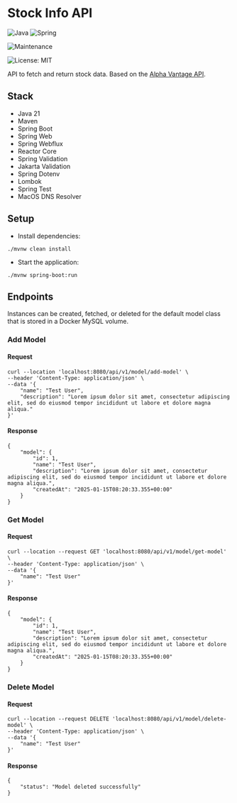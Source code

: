 # Stock Info API

![Java](https://img.shields.io/badge/java-%23ED8B00.svg?style=for-the-badge&logo=openjdk&logoColor=white) ![Spring](https://img.shields.io/badge/spring-%236DB33F.svg?style=for-the-badge&logo=spring&logoColor=white)

![Maintenance](https://img.shields.io/badge/Maintained%3F-yes-green.svg)

![License: MIT](https://img.shields.io/badge/License-MIT-yellow.svg)

API to fetch and return stock data. Based on the [Alpha Vantage API](https://www.alphavantage.co).

## Stack

- Java 21
- Maven
- Spring Boot
- Spring Web
- Spring Webflux
- Reactor Core
- Spring Validation
- Jakarta Validation
- Spring Dotenv
- Lombok
- Spring Test
- MacOS DNS Resolver

## Setup

- Install dependencies:

```
./mvnw clean install
```

- Start the application:

```
./mvnw spring-boot:run
```

## Endpoints

Instances can be created, fetched, or deleted for the default model class that is stored in a Docker MySQL volume.

### Add Model

#### Request

```
curl --location 'localhost:8080/api/v1/model/add-model' \
--header 'Content-Type: application/json' \
--data '{
    "name": "Test User",
    "description": "Lorem ipsum dolor sit amet, consectetur adipiscing elit, sed do eiusmod tempor incididunt ut labore et dolore magna aliqua."
}'
```

#### Response

```
{
    "model": {
        "id": 1,
        "name": "Test User",
        "description": "Lorem ipsum dolor sit amet, consectetur adipiscing elit, sed do eiusmod tempor incididunt ut labore et dolore magna aliqua.",
        "createdAt": "2025-01-15T08:20:33.355+00:00"
    }
}
```

### Get Model

#### Request

```
curl --location --request GET 'localhost:8080/api/v1/model/get-model' \
--header 'Content-Type: application/json' \
--data '{
    "name": "Test User"
}'
```

#### Response

```
{
    "model": {
        "id": 1,
        "name": "Test User",
        "description": "Lorem ipsum dolor sit amet, consectetur adipiscing elit, sed do eiusmod tempor incididunt ut labore et dolore magna aliqua.",
        "createdAt": "2025-01-15T08:20:33.355+00:00"
    }
}
```

### Delete Model

#### Request

```
curl --location --request DELETE 'localhost:8080/api/v1/model/delete-model' \
--header 'Content-Type: application/json' \
--data '{
    "name": "Test User"
}'
```

#### Response

```
{
    "status": "Model deleted successfully"
}
```
